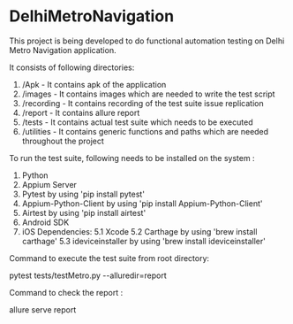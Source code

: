 # DelhiMetroNavigation

This project is being developed to do functional automation testing on Delhi Metro Navigation application.

It consists of following directories:

1. /Apk - It contains apk of the application
2. /images - It contains images which are needed to write the test script
3. /recording - It contains recording of the test suite issue replication
4. /report - It contains allure report
5. /tests - It contains actual test suite which needs to be executed
6. /utilities - It contains generic functions and paths which are needed throughout the project

To run the test suite, following needs to be installed on the system : 

  1. Python
  2. Appium Server
  3. Pytest by using 'pip install pytest'
  4. Appium-Python-Client by using 'pip install Appium-Python-Client'
  5. Airtest by using 'pip install airtest'
  6. Android SDK
  7. iOS Dependencies:
     5.1 Xcode
     5.2 Carthage by using 'brew install carthage'
     5.3 ideviceinstaller by using 'brew install ideviceinstaller'

Command to execute the test suite from root directory: 

pytest tests/testMetro.py --alluredir=report

Command to check the report :

allure serve report 
